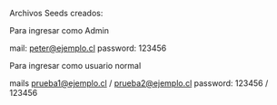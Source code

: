 Archivos Seeds creados:

Para ingresar como Admin

mail: peter@ejemplo.cl
password: 123456

Para ingresar como usuario normal

mails prueba1@ejemplo.cl / prueba2@ejemplo.cl
password: 123456 / 123456